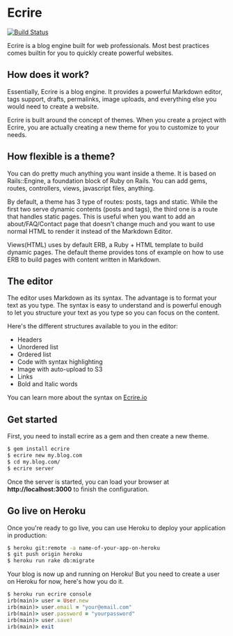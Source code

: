 # Ecrire
[![Build Status](https://travis-ci.org/pothibo/ecrire.svg?branch=master)](https://travis-ci.org/pothibo/ecrire)

Ecrire is a blog engine built for web professionals. Most best practices comes builtin for you to quickly create powerful websites.

## How does it work?
Essentially, Ecrire is a blog engine. It provides a powerful Markdown editor, tags support, drafts, permalinks, image uploads, and everything else you would need to create a website.

Ecrire is built around the concept of themes. When you create a project with Ecrire, you are actually creating a new theme for you to customize to your needs.

## How flexible is a theme?
You can do pretty much anything you want inside a theme. It is based on Rails::Engine, a foundation block of Ruby on Rails. You can add gems, routes, controllers, views, javascript files, anything.

By default, a theme has 3 type of routes: posts, tags and static. While the first two serve dynamic contents (posts and tags), the third one is a route that handles static pages. This is useful when you want to add an about/FAQ/Contact page that doesn't change much and you want to use normal HTML to render it instead of the Markdown Editor.

Views(HTML) uses by default ERB, a Ruby + HTML template to build dynamic pages. The default theme provides tons of example on how to use ERB to build pages with content written in Markdown.


## The editor

The editor uses Markdown as its syntax. The advantage is to format your text as you type. The syntax is easy to understand and is powerful enough to let you structure your text as you type so you can focus on the content.

Here's the different structures available to you in the editor:
- Headers
- Unordered list
- Ordered list
- Code with syntax highlighting
- Image with auto-upload to S3
- Links
- Bold and Italic words

You can learn more about the syntax on [Ecrire.io](http://ecrire.io/markdown)

## Get started
First, you need to install ecrire as a gem and then create a new theme.

~~~bash
$ gem install ecrire
$ ecrire new my.blog.com
$ cd my.blog.com/
$ ecrire server
~~~

Once the server is started, you can load your browser at **http://localhost:3000** to finish the configuration.

## Go live on Heroku

Once you're ready to go live, you can use Heroku to deploy your application in production:

~~~bash
$ heroku git:remote -a name-of-your-app-on-heroku
$ git push origin heroku
$ heroku run rake db:migrate
~~~

Your blog is now up and running on Heroku! But you need to create a user on Heroku for now, here's how you do it.

~~~ruby
$ heroku run ecrire console
irb(main)> user = User.new
irb(main)> user.email = "your@email.com"
irb(main)> user.password = "yourpassword"
irb(main)> user.save!
irb(main)> exit
~~~


